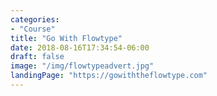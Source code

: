 ```yaml
---
categories: 
- "Course"
title: "Go With Flowtype"
date: 2018-08-16T17:34:54-06:00
draft: false
image: "/img/flowtypeadvert.jpg"
landingPage: "https://gowiththeflowtype.com"
---
```


